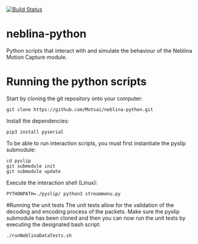 [![Build Status](https://travis-ci.org/Motsai/neblina-python.svg)](https://travis-ci.org/Motsai/neblina-python)
# neblina-python
Python scripts that interact with and simulate the behaviour of the Neblina Motion Capture module.

# Running the python scripts
Start by cloning the git repository onto your computer:
```
git clone https://github.com/Motsai/neblina-python.git
```
Install the dependencies:
```
pip3 install pyserial
```
To be able to run interaction scripts, you must first instantiate the pyslip submodule:
```
cd pyslip
git submodule init
git submodule update
```

Execute the interaction shell (Linux):
```
PYTHONPATH=./pyslip/ python3 streammenu.py
```

#Running the unit tests
The unit tests allow for the validation of the decoding and encoding process of the packets. 
Make sure the pyslip submodule has been cloned and then you can now run the unit tests by executing the designated bash script:
```
./runNeblinaDataTests.sh
```

